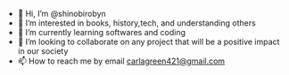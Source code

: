 - 👋 Hi, I’m @shinobirobyn
- 👀 I’m interested in books, history,tech, and understanding others
- 🌱 I’m currently learning softwares and coding
- 💞️ I’m looking to collaborate on any project that will be a positive impact in our society
- 📫 How to reach me by email carlagreen421@gmail.com

<!---
shinobirobyn/shinobirobyn is a ✨ special ✨ repository because its `README.md` (this file) appears on your GitHub profile.
You can click the Preview link to take a look at your changes.
--->
